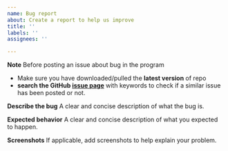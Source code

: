 ```yaml
---
name: Bug report
about: Create a report to help us improve
title: ''
labels: ''
assignees: ''

---
```


**Note**
Before posting an issue about bug in the program
- Make sure you have downloaded/pulled the **latest version** of repo
- **search the GitHub [issue page](https://github.com/cyang-kth/fmm/issues)** with keywords to check if a similar issue has been posted or not.

**Describe the bug**
A clear and concise description of what the bug is.

**Expected behavior**
A clear and concise description of what you expected to happen.

**Screenshots**
If applicable, add screenshots to help explain your problem.
